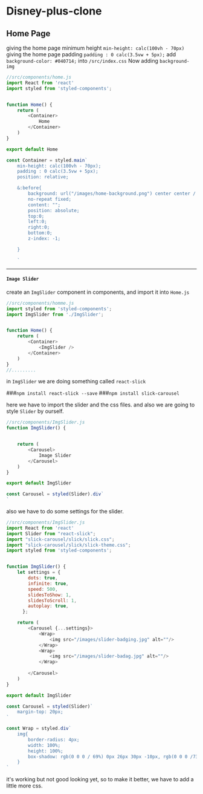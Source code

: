 # Disney-plus-clone

## Home Page

giving the home page minimum height `min-height: calc(100vh - 70px)`
giving the home page padding `padding : 0 calc(3.5vw + 5px);`
add `background-color: #040714;` into `/src/index.css`
Now adding `background-img`

```js
//src/components/home.js
import React from 'react'
import styled from 'styled-components';


function Home() {
    return (
        <Container>
            Home
        </Container>
    )
}

export default Home

const Container = styled.main`
    min-height: calc(100vh - 70px);
    padding : 0 calc(3.5vw + 5px);
    position: relative;

    &:before{
        background: url("/images/home-background.png") center center / cover
        no-repeat fixed;
        content: "";
        position: absolute;
        top:0;
        left:0;
        right:0;
        bottom:0;
        z-index: -1;

    }

    `
```
*************************************************************************************************
#### `Image Slider`
create an `ImgSlider` component in components, and import it into `Home.js`
```js
//src/components/homme.js
import styled from 'styled-components';
import ImgSlider from './ImgSlider';


function Home() {
    return (
        <Container>
            <ImgSlider />
        </Container>
    )
}
//.........

```
in `ImgSlider` we are doing something called `react-slick`

###`npm install react-slick --save`
###`npm install slick-carousel`

here we have to import the slider and the css files.
and also we are going to style `Slider` by ourself.

```js
//src/components/ImgSlider.js
function ImgSlider() {


    return (
        <Carousel>
            Image Slider
        </Carousel>
    )
}

export default ImgSlider

const Carousel = styled(Slider).div`
`
```
also we have to do some settings for the slider.
```js
//src/components/ImgSlider.js
import React from 'react'
import Slider from "react-slick";
import "slick-carousel/slick/slick.css";
import "slick-carousel/slick/slick-theme.css";
import styled from 'styled-components';


function ImgSlider() {
    let settings = {
        dots: true,
        infinite: true,
        speed: 500,
        slidesToShow: 1,
        slidesToScroll: 1,
        autoplay: true,
      };

    return (
        <Carousel {...settings}>
            <Wrap>
                <img src="/images/slider-badging.jpg" alt=""/>
            </Wrap>
            <Wrap>
                <img src="/images/slider-badag.jpg" alt=""/>
            </Wrap>
            
        </Carousel>
    )
}

export default ImgSlider

const Carousel = styled(Slider)`
    margin-top: 20px;
`

const Wrap = styled.div`
    img{
        border-radius: 4px;
        width: 100%;
        height: 100%;
        box-shadow: rgb(0 0 0 / 69%) 0px 26px 30px -10px, rgb(0 0 0 /73%) 0 16px 10px -10px;
    }
`
```

it's working but not good looking yet,
so to make it better, we have to add  a little more css.







